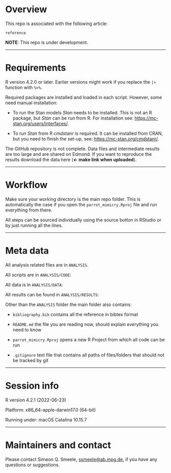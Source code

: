 # Overview

This repo is associated with the following article: 

```
reference
```

**NOTE**: This repo is under development. 

------------------------------------------------
# Requirements

R version 4.2.0 or later. Earlier versions might work if you replace the `|>` function with `%>%`.

Required packages are installed and loaded in each script. However, some need manual installation:

* To run the Stan models *Stan* needs to be installed. This is not an R package, but *Stan* can be run from R. For installation see: https://mc-stan.org/users/interfaces/. 

* To run *Stan* from R *cmdstanr* is required. It can be installed from CRAN, but you need to finish the set-up, see: https://mc-stan.org/cmdstanr/. 

The GitHub repository is not complete. Data files and intermediate results are too large and are shared on Edmond. If you want to reproduce the results download the data here (**<- make link when uploaded**). 

------------------------------------------------
# Workflow

Make sure your working directory is the main repo folder. This is automatically the case if you open the `parrot_mimicry.Rproj` file and run everything from there.

All steps can be sourced individually using the source botton in RStudio or by just running all the lines.

-----------------------------------------------
# Meta data

All analysis related files are in `ANALYSIS`.

All scripts are in `ANALYSIS/CODE`:
  

  
All data is in `ANALYSIS/DATA`:



All results can be found in `ANALYSIS/RESULTS`:


  
Other than the `ANALYSIS` folder the main folder also contains:

- `bibliography.bib` contains all the reference in bibtex format
  
- `README.md` the file you are reading now, should explain everything you need to know

- `parrot_mimicry.Rproj` opens a new R Project from which all code can be run
  
- `.gitignore` text file that contains all paths of files/folders that should not be tracked by git

------------------------------------------------
# Session info

R version 4.2.1 (2022-06-23)

Platform: x86_64-apple-darwin17.0 (64-bit)

Running under: macOS Catalina 10.15.7

------------------------------------------------
# Maintainers and contact

Please contact Simeon Q. Smeele, <ssmeele@ab.mpg.de>, if you have any questions or suggestions. 
